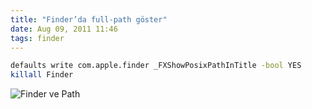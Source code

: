 ```yaml
---
title: "Finder’da full-path göster"
date: Aug 09, 2011 11:46
tags: finder
---
```


```bash
defaults write com.apple.finder _FXShowPosixPathInTitle -bool YES
killall Finder
```

![Finder ve Path](/public/images/posts/2011-08-9-finder-path.png)